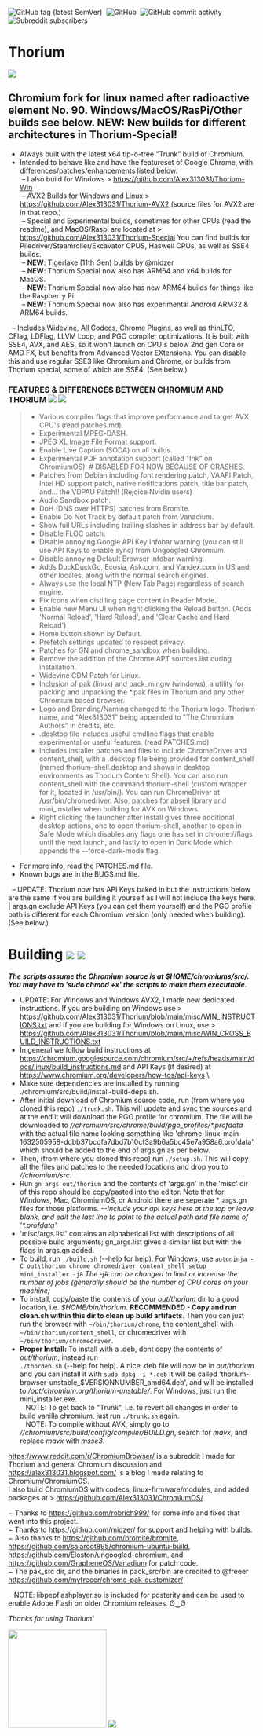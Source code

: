 ![GitHub tag (latest SemVer)](https://img.shields.io/github/v/tag/alex313031/thorium?label=Version%3A) &nbsp;![GitHub](https://img.shields.io/github/license/alex313031/thorium?color=green&label=License%3A) &nbsp;![GitHub commit activity](https://img.shields.io/github/commit-activity/w/alex313031/thorium?color=blueviolet&label=Commit%20Activity%3A) &nbsp;![Subreddit subscribers](https://img.shields.io/reddit/subreddit-subscribers/ChromiumBrowser?style=social)
# Thorium

<img src="https://github.com/Alex313031/Thorium/blob/main/logos/NEW/thorium_ver_2048_grey_old.png">

## Chromium fork for linux named after radioactive element No. 90. Windows/MacOS/RasPi/Other builds see below. NEW: New builds for different architectures in Thorium-Special!
- Always built with the latest x64 tip-o-tree "Trunk" build of Chromium.
- Intended to behave like and have the featureset of Google Chrome, with differences/patches/enhancements listed below. \
&nbsp;&ndash; I also build for Windows > https://github.com/Alex313031/Thorium-Win \
&nbsp;&ndash; AVX2 Builds for Windows and Linux > https://github.com/Alex313031/Thorium-AVX2 (source files for AVX2 are in that repo.) \
&nbsp;&ndash; Special and Experimental builds, sometimes for other CPUs (read the readme), and MacOS/Raspi are located at > https://github.com/Alex313031/Thorium-Special You can find builds for Piledriver/Steamroller/Excavator CPUS, Haswell CPUs, as well as SSE4 builds. \
&nbsp;&ndash; __NEW__: Tigerlake (11th Gen) builds by @midzer \
&nbsp;&ndash; __NEW__: Thorium Special now also has ARM64 and x64 builds for MacOS. \
&nbsp;&ndash; __NEW__: Thorium Special now also has new ARM64 builds for things like the Raspberry Pi. \
&nbsp;&ndash; __NEW__: Thorium Special now also has experimental Android ARM32 & ARM64 builds.

&nbsp;&nbsp;&ndash; Includes Widevine, All Codecs, Chrome Plugins, as well as thinLTO, CFlag, LDFlag, LLVM Loop, and PGO compiler optimizations. It is built with SSE4, AVX, and AES, so it won't launch on CPU's below 2nd gen Core or AMD FX, but benefits from Advanced Vector EXtensions. You can disable this and use regular SSE3 like Chromium and Chrome, or builds from Thorium special, some of which are SSE4. (See below.)

### FEATURES & DIFFERENCES BETWEEN CHROMIUM AND THORIUM <img src="https://github.com/Alex313031/Thorium/blob/main/logos/NEW/bulb_white_32.png#gh-dark-mode-only"> <img src="https://github.com/Alex313031/Thorium/blob/main/logos/NEW/bulb_black_32.png#gh-light-mode-only">
> - Various compiler flags that improve performance and target AVX CPU's (read patches.md)
> - Experimental MPEG-DASH.
> - JPEG XL Image File Format support.
> - Enable Live Caption (SODA) on all builds.
> - Experimental PDF annotation support (called "Ink" on ChromiumOS). # DISABLED FOR NOW BECAUSE OF CRASHES.
> - Patches from Debian including font rendering patch, VAAPI Patch, Intel HD support patch, native notifications patch, title bar patch, and... the VDPAU Patch!! (Rejoice Nvidia users)
> - Audio Sandbox patch.
> - DoH (DNS over HTTPS) patches from Bromite.
> - Enable Do Not Track by default patch from Vanadium.
> - Show full URLs including trailing slashes in address bar by default.
> - Disable FLOC patch.
> - Disable annoying Google API Key Infobar warning (you can still use API Keys to enable sync) from Ungoogled Chromium.
> - Disable annoying Default Browser Infobar warning.
> - Adds DuckDuckGo, Ecosia, Ask.com, and Yandex.com in US and other locales, along with the normal search engines.
> - Always use the local NTP (New Tab Page) regardless of search engine.
> - Fix icons when distilling page content in Reader Mode.
> - Enable new Menu UI when right clicking the Reload button. (Adds 'Normal Reload', 'Hard Reload', and 'Clear Cache and Hard Reload')
> - Home button shown by Default.
> - Prefetch settings updated to respect privacy.
> - Patches for GN and chrome_sandbox when building.
> - Remove the addition of the Chrome APT sources.list during installation.
> - Widevine CDM Patch for Linux.
> - Inclusion of pak (linux) and pack_mingw (windows), a utility for packing and unpacking the &#42;.pak files in Thorium and any other Chromium based browser.
> - Logo and Branding/Naming changed to the Thorium logo, Thorium name, and "Alex313031" being appended to "The Chromium Authors" in credits, etc.
> - .desktop file includes useful cmdline flags that enable experimental or useful features. (read PATCHES.md)
> - Includes installer patches and files to include ChromeDriver and content_shell, with a .desktop file being provided for content_shell (named thorium-shell.desktop and shows in desktop environments as Thorium Content Shell). You can also run content_shell with the command thorium-shell (custom wrapper for it, located in /usr/bin/). You can run ChromeDriver at /usr/bin/chromedriver. Also, patches for abseil library and mini_installer when building for AVX on Windows.
> - Right clicking the launcher after install gives three additional desktop actions, one to open thorium-shell, another to open in Safe Mode which disables any flags one has set in chrome://flags until the next launch, and lastly to open in Dark Mode which appends the --force-dark-mode flag.
- For more info, read the PATCHES.md file.
- Known bugs are in the BUGS.md file.

&nbsp;&nbsp;&ndash; UPDATE: Thorium now has API Keys baked in but the instructions below are the same if you are building it yourself as I will not include the keys here. | args.gn exclude API Keys (you can get them yourself) and the PGO profile path is different for each Chromium version (only needed when building). (See below.)

# Building <img src="https://github.com/Alex313031/Thorium/blob/main/logos/NEW/build_white_32.png#gh-dark-mode-only"> <img src="https://github.com/Alex313031/Thorium/blob/main/logos/NEW/build_black_32.png#gh-light-mode-only">
_**The scripts assume the Chromium source is at $HOME/chromiums/src/. You may have to 'sudo chmod +x' the scripts to make them executable.**_ 
- UPDATE: For Windows and Windows AVX2, I made new dedicated instructions. If you are building on Windows use > https://github.com/Alex313031/Thorium/blob/main/misc/WIN_INSTRUCTIONS.txt and if you are building for Windows on Linux, use > https://github.com/Alex313031/Thorium/blob/main/misc/WIN_CROSS_BUILD_INSTRUCTIONS.txt
- In general we follow build instructions at https://chromium.googlesource.com/chromium/src/+/refs/heads/main/docs/linux/build_instructions.md and API Keys (if desired) at https://www.chromium.org/developers/how-tos/api-keys \
- Make sure dependencies are installed by running ./chromium/src/build/install-build-deps.sh.
- After initial download of Chromium source code, run (from where you cloned this repo) `./trunk.sh`. This will update and sync the sources and at the end it will download the PGO profile for chromium. The file will be downloaded to *//chromium/src/chrome/build/pgo_profiles/&#42;.profdata* with the actual file name looking something like 'chrome-linux-main-1632505958-ddbb37bcdfa7dbd7b10cf3a9b6a5bc45e7a958a6.profdata', which should be added to the end of args.gn as per below.
- Then, (from where you cloned this repo) run `./setup.sh`. This will copy all the files and patches to the needed locations and drop you to *//chromium/src*.
- Run `gn args out/thorium` and the contents of 'args.gn' in the 'misc' dir of this repo should be copy/pasted into the editor. Note that for Windows, Mac, ChromiumOS, or Android there are seperate &#42;_args.gn files for those platforms. *--Include your api keys here at the top or leave blank, and edit the last line to point to the actual path and file name of '&#42;.profdata'*
- 'misc/args.list' contains an alphabetical list with descriptions of all possible build arguments; gn_args.list gives a similar list but with the flags in args.gn added.
- To build, run `./build.sh` (--help for help). For Windows, use `autoninja -C out\thorium chrome chromedriver content_shell setup mini_installer -j8` *The -j# can be changed to limit or increase the number of jobs (generally should be the number of CPU cores on your machine)*
- To install, copy/paste the contents of your *out/thorium* dir to a good location, i.e. *$HOME/bin/thorium*. **RECOMMENDED - Copy and run clean.sh within this dir to clean up build artifacts**. Then you can just run the browser with `~/bin/thorium/chrome`, the content_shell with `~/bin/thorium/content_shell`, or chromedriver with `~/bin/thorium/chromedriver`.
- **Proper Install:** To install with a .deb, dont copy the contents of *out/thorium*; instead run <br/> `./thordeb.sh` (--help for help). A nice .deb file will now be in *out/thorium* and you can install it with `sudo dpkg -i *.deb` It will be called 'thorium-browser-unstable_$VERSIONNUMBER_amd64.deb', and will be installed to */opt/chromium.org/thorium-unstable/*. For Windows, just run the mini_installer.exe. \
&nbsp;&nbsp; NOTE: To get back to "Trunk", i.e. to revert all changes in order to build vanilla chromium, just run `./trunk.sh` again. \
&nbsp;&nbsp; NOTE: To compile without AVX, simply go to *//chromium/src/build/config/compiler/BUILD.gn*, search for *mavx*, and replace *mavx* with *msse3*.

https://www.reddit.com/r/ChromiumBrowser/ is a subreddit I made for Thorium and general Chromium discussion and https://alex313031.blogspot.com/ is a blog I made relating to Chromium/ChromiumOS. \
I also build ChromiumOS with codecs, linux-firmware/modules, and added packages at > https://github.com/Alex313031/ChromiumOS/

&minus; Thanks to https://github.com/robrich999/ for some info and fixes that went into this project.\
&minus; Thanks to https://github.com/midzer/ for support and helping with builds. \
&minus; Also thanks to https://github.com/bromite/bromite, https://github.com/saiarcot895/chromium-ubuntu-build, https://github.com/Eloston/ungoogled-chromium, and https://github.com/GrapheneOS/Vanadium for patch code. \
&minus; The pak_src dir, and the binaries in pack_src/bin are credited to @freeer https://github.com/myfreeer/chrome-pak-customizer/

&nbsp;&nbsp; NOTE: libpepflashplayer.so is included for posterity and can be used to enable Adobe Flash on older Chromium releases. ʘ‿ʘ

*Thanks for using Thorium!*

<img src="https://github.com/Alex313031/Thorium/blob/main/logos/STAGING/Thorium90_502.jpg" width="200">

<img src="https://github.com/Alex313031/Thorium/blob/main/logos/OLD/GitHub-Mark-32px.png">
